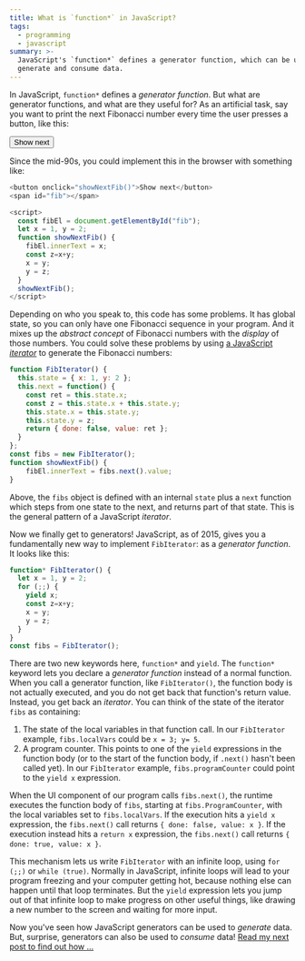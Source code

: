 ```yaml
---
title: What is `function*` in JavaScript?
tags:
  - programming
  - javascript
summary: >-
  JavaScript's `function*` defines a generator function, which can be used to
  generate and consume data.
---
```


In JavaScript, `function*` defines a _generator function_.
But what are generator functions,
and what are they useful for?
As an artificial task,
say you want to print the next Fibonacci number
every time the user presses a button,
like this:

<div>
  <button onclick="showNextFib()">Show next</button>
  <span id="fib"></span>
</div>

<script>
    const fibEl = document.getElementById("fib");
    let x = 1, y = 2;
    function showNextFib() {
      fibEl.innerText = x;
      const z=x+y;
      x = y;
      y = z;
    }
    showNextFib();
</script>

Since the mid-90s,
you could implement this in the browser with something like:

```js
<button onclick="showNextFib()">Show next</button>
<span id="fib"></span>

<script>
  const fibEl = document.getElementById("fib");
  let x = 1, y = 2;
  function showNextFib() {
    fibEl.innerText = x;
    const z=x+y;
    x = y;
    y = z;
  }
  showNextFib();
</script>
```

Depending on who you speak to,
this code has some problems.
It has global state,
so you can only have one Fibonacci sequence in your program.
And it mixes up the _abstract concept_ of Fibonacci numbers with the _display_ of those numbers.
You could solve these problems
by using [a JavaScript _iterator_](/2019/05/10/how-do-javascript-iterators-work/)
to generate the Fibonacci numbers:

```js
function FibIterator() {
  this.state = { x: 1, y: 2 };
  this.next = function() {
    const ret = this.state.x;
    const z = this.state.x + this.state.y;
    this.state.x = this.state.y;
    this.state.y = z;
    return { done: false, value: ret };
  }
};
const fibs = new FibIterator();
function showNextFib() {
    fibEl.innerText = fibs.next().value;
}
```

Above, the `fibs` object is defined with an internal `state`
plus a `next` function which steps from one state to the next,
and returns part of that state.
This is the general pattern of a JavaScript _iterator_.

Now we finally get to generators!
JavaScript, as of 2015,
gives you a fundamentally new way to implement `FibIterator`:
as a _generator function_.
It looks like this:

```js
function* FibIterator() {
  let x = 1, y = 2;
  for (;;) {
    yield x;
    const z=x+y;
    x = y;
    y = z;
  }
}
const fibs = FibIterator();
```

There are two new keywords here, `function*` and `yield`.
The `function*` keyword lets you declare a _generator function_
instead of a normal function.
When you call a generator function, like `FibIterator()`,
the function body is not actually executed,
and you do not get back that function's return value.
Instead, you get back an _iterator_.
You can think of the state of the iterator `fibs` as containing:

1. The state of the local variables in that function call.
   In our `FibIterator` example,
   `fibs.localVars` could be `x = 3; y= 5`.
2. A program counter.
   This points to one of the `yield` expressions in the function body
   (or to the start of the function body,
   if `.next()` hasn't been called yet).
   In our `FibIterator` example,
   `fibs.programCounter` could point to the `yield x` expression.

When the UI component of our program calls `fibs.next()`,
the runtime executes the function body of `fibs`,
starting at `fibs.ProgramCounter`,
with the local variables set to `fibs.localVars`.
If the execution hits a `yield x` expression,
the `fibs.next()` call returns `{ done: false, value: x }`.
If the execution instead hits a `return x` expression,
the `fibs.next()` call returns `{ done: true, value: x }`.

This mechanism lets us write `FibIterator` with an infinite loop,
using `for (;;)` or `while (true)`.
Normally in JavaScript,
infinite loops will lead to your program freezing
and your computer getting hot,
because nothing else can happen until that loop terminates.
But the `yield` expression lets you jump out of that infinite loop
to make progress on other useful things,
like drawing a new number to the screen and waiting for more input.

Now you've seen how JavaScript generators can be used to _generate_ data.
But, surprise, generators can also be used to _consume_ data!
[Read my next post to find out how ...](/2019/05/18/javascript-generators-are-also-consumers/)
